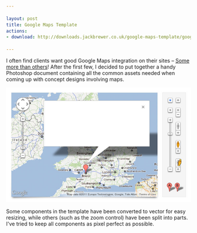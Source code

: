 ```yaml
---

layout: post
title: Google Maps Template
actions:
- download: http://downloads.jackbrewer.co.uk/google-maps-template/google-maps-template.zip

---
```


I often find clients want good Google Maps integration on their sites – [Some more than others](http://www.jarredchristmas.com)! After the first few, I decided to put together a handy Photoshop document containing all the common assets needed when coming up with concept designs involving maps.

![Google Maps Template](/assets/google-maps-template/images/google-maps-template.jpg)

Some components in the template have been converted to vector for easy resizing, while others (such as the zoom control) have been split into parts. I've tried to keep all components as pixel perfect as possible.
